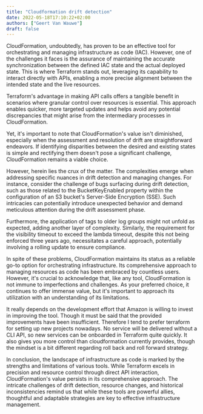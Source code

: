 ```yaml
---
title: "Cloudformation drift detection"
date: 2022-05-18T17:10:22+02:00
authors: ["Geert Van Wauwe"]
draft: false
---
```


CloudFormation, undoubtedly, has proven to be an effective tool for orchestrating and managing infrastructure as code (IAC). However, one of the challenges it faces is the assurance of maintaining the accurate synchronization between the defined IAC state and the actual deployed state. This is where Terraform stands out, leveraging its capability to interact directly with APIs, enabling a more precise alignment between the intended state and the live resources.

Terraform's advantage in making API calls offers a tangible benefit in scenarios where granular control over resources is essential. This approach enables quicker, more targeted updates and helps avoid any potential discrepancies that might arise from the intermediary processes in CloudFormation.

Yet, it's important to note that CloudFormation's value isn't diminished, especially when the assessment and resolution of drift are straightforward endeavors. If identifying disparities between the desired and existing states is simple and rectifying them doesn't pose a significant challenge, CloudFormation remains a viable choice.

However, herein lies the crux of the matter. The complexities emerge when addressing specific nuances in drift detection and managing changes. For instance, consider the challenge of bugs surfacing during drift detection, such as those related to the BucketKeyEnabled property within the configuration of an S3 bucket's Server-Side Encryption (SSE). Such intricacies can potentially introduce unexpected behavior and demand meticulous attention during the drift assessment phase.

Furthermore, the application of tags to older log groups might not unfold as expected, adding another layer of complexity. Similarly, the requirement for the visibility timeout to exceed the lambda timeout, despite this not being enforced three years ago, necessitates a careful approach, potentially involving a rolling update to ensure compliance.

In spite of these problems, CloudFormation maintains its status as a reliable go-to option for orchestrating infrastructure. Its comprehensive approach to managing resources as code has been embraced by countless users. However, it's crucial to acknowledge that, like any tool, CloudFormation is not immune to imperfections and challenges. As your preferred choice, it continues to offer immense value, but it's important to approach its utilization with an understanding of its limitations.

It really depends on the development effort that Amazon is willing to invest in improving the tool.
Though it must be said that the provided improvements have been insufficient.
Therefore I tend to prefer terraform for setting up new projects nowadays.
No service will be delivered without a CLI API, so new services can be onboarded in Terraform quite quickly.
It also gives you more control than cloudformation currently provides, though the mindset is a bit different regarding roll back and roll forward strategy.


In conclusion, the landscape of infrastructure as code is marked by the strengths and limitations of various tools.
While Terraform excels in precision and resource control through direct API interaction, CloudFormation's value persists in its comprehensive approach.
The intricate challenges of drift detection, resource changes, and historical inconsistencies remind us that while these tools are powerful allies, thoughtful and adaptable strategies are key to effective infrastructure management.
